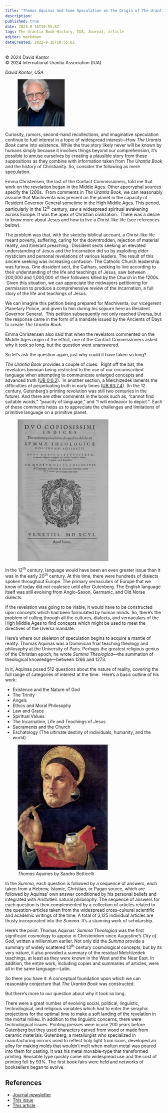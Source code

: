 ```yaml
---
title: "Thomas Aquinas and Some Speculation on the Origin of The Urantia Book"
description: 
published: true
date: 2023-9-16T10:55:6Z
tags: The Urantia Book—History, IUA, Journal, article
editor: markdown
dateCreated: 2023-9-16T10:55:6Z
---
```


<p class="v-card v-sheet theme--light grey lighten-3 px-2">© 2024 David Kantor<br>© 2024 International Urantia Association (IUA)</p>

_David Kantor, USA_

<figure id="Figure_1" class="image urantiapedia image-style-align-left" alt="David-Kantor">
<img src="/image/article/IUA_Journal/David-Kantor-for-Journal-150x150.jpg">
</figure>

Curiosity, rumors, second-hand recollections, and imaginative speculation continue to fuel interest in a topic of widespread interest—How _The Urantia Book_ came into existence. While the true story likely never will be known by humans simply because it involves things beyond our comprehension, it’s possible to amuse ourselves by creating a plausible story from these suppositions as they combine with information taken from _The Urantia Book_ and the history of Christianity. So, consider the following as mere speculation.

Emma Christensen, the last of the Contact Commissioners, told me that work on the revelation began in the Middle Ages. Other apocryphal sources specify the 1200s.  From comments in _The Urantia Book,_ we can reasonably assume that Machiventa was present on the planet in the capacity of Resident Governor General sometime in the High Middle Ages. This period, particularly in the 12<sup>th</sup> century, saw a widespread spiritual awakening across Europe. It was the apex of Christian civilization.  There was a desire to know more about Jesus and how to live a Christ-like life (see references below). 

The problem was that, with the sketchy biblical account, a Christ-like life meant poverty, suffering, caring for the downtrodden, rejection of material reality, and itinerant preaching.  Dissident sects seeking an elevated understanding of Jesus and the Incarnation did so by exploiting older mysticism and personal revelations of various leaders. The result of this sincere seeking was increasing confusion. The Catholic Church leadership was furious. One dissident sect, the Cathars, seeking to live according to their understanding of the life and teachings of Jesus, saw between 200,000 and 1,000,000 of their followers killed by the Church in the 1200s.  Given this situation, we can appreciate the midwayers petitioning for permission to produce a comprehensive review of the Incarnation, a full story of the life and teachings of Jesus.

We can imagine this petition being prepared for Machiventa, our vicegerent Planetary Prince, and given to him during his sojourn here as Resident Governor General.  This petition subsequently not only reached Uversa, but the response came in the form of a mandate issued by the Ancients of Days to create _The Urantia Book_.

Emma Christensen also said that when the revelators commented on the Middle Ages origin of the effort, one of the Contact Commissioners asked why it took so long, but the question went unanswered.

So let’s ask the question again, just why could it have taken so long?
<br style="clear:both;"/>

_The Urantia Book_ provides a couple of clues.  Right off the bat, the revelators bemoan being restricted to the use of our circumscribed language when attempting to communicate enlarged concepts and advanced truth ([UB 0:0.2](/en/The_Urantia_Book/0#p0_2)).  In another section, a Melchizedek laments the difficulties of perpetuating truth in early times ([UB 93:7.4](/en/The_Urantia_Book/93#p7_4)). (In the 12 century, Gutenberg’s printing revolution was still two centuries in the future). And there are other comments in the book such as, “cannot find suitable words,” “paucity of language,” and “I will endeavor to depict.”  Each of these comments helps us to appreciate the challenges and limitations of primitive language on a primitive planet.

<figure id="Figure_2" class="image urantiapedia image-style-align-left" alt="Tommaso Summa theologica">
<img src="/image/article/IUA_Journal/Tommaso_-_Summa_theologica_1596_-_4593718-453x706.jpg">
</figure>

In the 12<sup>th</sup> century, language would have been an even greater issue than it was in the early 20<sup>th</sup> century. At this time, there were hundreds of dialects spoken throughout Europe. The primary vernaculars of Europe that we know of today did not coalesce until after Gutenberg. The English language itself was still evolving from Anglo-Saxon, Germanic, and Old Norse dialects. 

If the revelation was going to be viable, it would have to be constructed upon concepts which had been formulated by human minds. So, there’s the problem of culling through all the cultures, dialects, and vernaculars of the High Middle Ages to find concepts which might be used to meet the directives of the Uversa mandate.

Here’s where our skeleton of speculation begins to acquire a mantle of reality. Thomas Aquinas was a Dominican friar teaching theology and philosophy at the University of Paris. Perhaps the greatest religious genius of the Christian epoch, he wrote _Summa Theologica_—the summation of theological knowledge—between 1266 and 1273.

In it, Aquinas posed 512 questions about the nature of reality, covering the full range of categories of interest at the time.  Here’s a basic outline of his work:
<br style="clear:both;"/>

- Existence and the Nature of God
- The Trinity
- Angels
- Ethics and Moral Philosophy
- Law and Grace
- Spiritual Values
- The Incarnation, Life and Teachings of Jesus
- Sacraments and the Church
- Eschatology (The ultimate destiny of individuals, humanity, and the world)

<figure id="Figure_3" class="image urantiapedia image-style-align-right" alt="Tommaso Summa theologica">
<img src="/image/article/IUA_Journal/Thomas-Aquinas-1-288x400.jpg">
<figcaption><em>Thomas Aquinas</em> by Sandro Botticelli</figcaption>
</figure>

In the _Summa,_ each question is followed by a sequence of answers, each taken from a Hebrew, Islamic, Christian, or Pagan source, which are followed by Aquinas’ own answer conditioned by his personal beliefs and integrated with Aristotle’s natural philosophy. The sequence of answers for each question is then complemented by a collection of articles related to the question-articles taken from the widespread cross-cultural scientific and academic writings of the time. A total of 3,125 individual articles are thusly incorporated into the _Summa_. It’s a stunning work of scholarship.

Here’s the point: Thomas Aquinas’ _Summa Theologica_ was the first significant cosmology to appear in Christendom since Augustine’s _City of God_, written a millennium earlier. Not only did the _Summa_ provide a summary of widely scattered 13<sup>th</sup> century cosmological concepts, but by its very nature, it also provided a summary of the residual Melchizedek teachings, at least as they were known in the West and the Near East. In addition, the entire work, including copies and summaries of articles, were all in the same language—Latin.

So there you have it: A conceptual foundation upon which we can reasonably conjecture that _The Urantia Book_ was constructed.

But there’s more to our question about why it took so long. 

There were a great number of evolving social, political, linguistic, technological, and religious variables which had to enter the seraphic projections for the optimal time to make a soft landing of the revelation in the mortal milieu. In addition to the linguistic concerns, there were technological issues. Printing presses were in use 200 years before Gutenberg but they used characters carved from wood or made from ceramic materials. Gutenberg, a metallurgist who specialized in manufacturing mirrors used to reflect holy light from icons, developed an alloy for making molds that wouldn’t melt when molten metal was poured into them for casting. It was his metal movable-type that transformed printing. Reusable type quickly came into widespread use and the cost of printing fell by 93%. The first book fairs were held and networks of booksellers began to evolve.
<br style="clear:both;"/>

## References

- [Journal newsletter](https://urantia-association.org/newsletter/ncategory/journal/)
- [This issue](https://urantia-association.org/newsletter/journal-may-2024/)
- [This article](https://urantia-association.org/thomas-aquinas-and-some-speculation-on-the-origin-of-the-urantia-book)